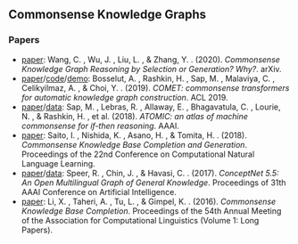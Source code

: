 ## **Commonsense Knowledge Graphs**


### Papers  
  * [paper](https://arxiv.org/pdf/2008.05925.pdf): Wang, C. , Wu, J. , Liu, L. , & Zhang, Y. . (2020). *Commonsense Knowledge Graph Reasoning by Selection or Generation? Why?*. arXiv.
  * [paper](https://arxiv.org/pdf/1906.05317.pdf)/[code](https://github.com/atcbosselut/comet-commonsense)/[demo](https://mosaickg.apps.allenai.org/): Bosselut, A. , Rashkin, H. , Sap, M. , Malaviya, C. , Celikyilmaz, A. , & Choi, Y. . (2019). *COMET: commonsense transformers for automatic knowledge graph construction*. ACL 2019.
  * [paper](https://arxiv.org/pdf/1811.00146.pdf)/[data](https://homes.cs.washington.edu/~msap/atomic/): Sap, M. , Lebras, R. , Allaway, E. , Bhagavatula, C. , Lourie, N. , & Rashkin, H. , et al. (2018). *ATOMIC: an atlas of machine commonsense for if-then reasoning*. AAAI.
  * [paper](https://www.aclweb.org/anthology/K18-1014/): Saito, I. , Nishida, K. , Asano, H. , & Tomita, H. . (2018). *Commonsense Knowledge Base Completion and Generation*. Proceedings of the 22nd Conference on Computational Natural Language Learning.
  * [paper](https://arxiv.org/pdf/1612.03975.pdf)/[data](http://conceptnet.io/): Speer, R. , Chin, J. , & Havasi, C. . (2017). *ConceptNet 5.5: An Open Multilingual Graph of General Knowledge*. Proceedings of 31th AAAI Conference on Artificial Intelligence.
  * [paper](https://www.aclweb.org/anthology/P16-1137/): Li, X. , Taheri, A. , Tu, L. , & Gimpel, K. . (2016). *Commonsense Knowledge Base Completion*. Proceedings of the 54th Annual Meeting of the Association for Computational Linguistics (Volume 1: Long Papers).
  
